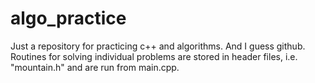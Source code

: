 # algo_practice
Just a repository for practicing c++ and algorithms. And I guess github. Routines for solving individual problems are stored in header files, i.e. "mountain.h" and are run from main.cpp. 

